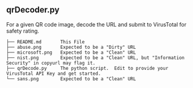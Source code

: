 ## qrDecoder.py
For a given QR code image, decode the URL and submit to VirusTotal for safety rating.

```
├── README.md		This File
├── abuse.png		Expected to be a "Dirty" URL
├── microsoft.png	Expected to be a "Clean" URL
├── nist.png		Expected to be a "Clean" URL, but "Information Security" in copyurl may flag it.
├── qrDecode.py		The python script.  Edit to provide your VirusTotal API Key and get started.
└── sans.png		Expected to be a "Clean" URL
```